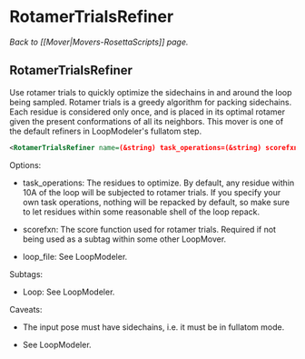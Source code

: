 # RotamerTrialsRefiner
*Back to [[Mover|Movers-RosettaScripts]] page.*
## RotamerTrialsRefiner

Use rotamer trials to quickly optimize the sidechains in and around the loop 
being sampled.  Rotamer trials is a greedy algorithm for packing sidechains.
Each residue is considered only once, and is placed in its optimal rotamer 
given the present conformations of all its neighbors.  This mover is one of the 
default refiners in LoopModeler's fullatom step.

```xml
<RotamerTrialsRefiner name=(&string) task_operations=(&string) scorefxn=(&string) loop_file=(&string)/>
```

Options:

* task_operations: The residues to optimize.  By default, any residue 
  within 10A of the loop will be subjected to rotamer trials.  If you specify 
  your own task operations, nothing will be repacked by default, so make sure 
  to let residues within some reasonable shell of the loop repack.

* scorefxn: The score function used for rotamer trials.  Required if not being 
  used as a subtag within some other LoopMover.

* loop_file: See LoopModeler.

Subtags:

* Loop: See LoopModeler.

Caveats:

* The input pose must have sidechains, i.e. it must be in fullatom mode.

* See LoopModeler.


